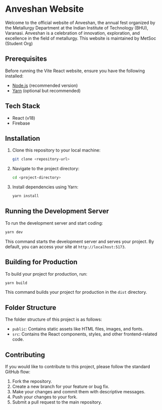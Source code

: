 # Anveshan Website

Welcome to the official website of Anveshan, the annual fest organized by the Metallurgy Department at the Indian Institute of Technology (BHU), Varanasi. Anveshan is a celebration of innovation, exploration, and excellence in the field of metallurgy. This website is maintained by MetSoc (Student Org)

## Prerequisites

Before running the Vite React website, ensure you have the following installed:

- [Node.js](https://nodejs.org/) (recommended version)
- [Yarn](https://yarnpkg.com/) (optional but recommended)

## Tech Stack

- React (v18)
- Firebase

## Installation

1. Clone this repository to your local machine:

   ```bash
   git clone <repository-url>
   ```

2. Navigate to the project directory:

   ```bash
   cd <project-directory>
   ```

3. Install dependencies using Yarn:

   ```bash
   yarn install
   ```

## Running the Development Server

To run the development server and start coding:

```bash
yarn dev
```

This command starts the development server and serves your project. By default, you can access your site at `http://localhost:5173`.

## Building for Production

To build your project for production, run:

```bash
yarn build
```

This command builds your project for production in the `dist` directory.

## Folder Structure

The folder structure of this project is as follows:

- `public`: Contains static assets like HTML files, images, and fonts.
- `src`: Contains the React components, styles, and other frontend-related code.

## Contributing

If you would like to contribute to this project, please follow the standard GitHub flow:

1. Fork the repository.
2. Create a new branch for your feature or bug fix.
3. Make your changes and commit them with descriptive messages.
4. Push your changes to your fork.
5. Submit a pull request to the main repository.
